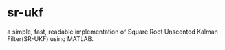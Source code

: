 # sr-ukf
a simple, fast, readable implementation of Square Root Unscented Kalman Filter(SR-UKF) using MATLAB.
